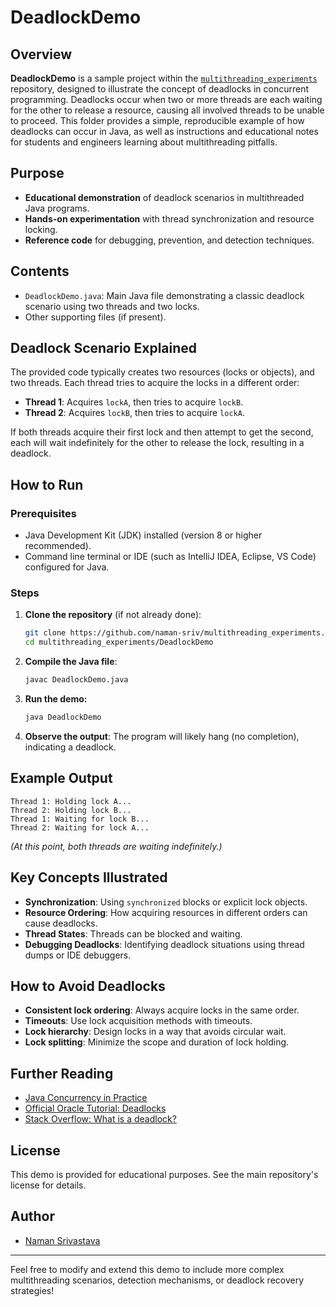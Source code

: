 # DeadlockDemo

## Overview

**DeadlockDemo** is a sample project within the [`multithreading_experiments`](https://github.com/naman-sriv/multithreading_experiments) repository, designed to illustrate the concept of deadlocks in concurrent programming. Deadlocks occur when two or more threads are each waiting for the other to release a resource, causing all involved threads to be unable to proceed. This folder provides a simple, reproducible example of how deadlocks can occur in Java, as well as instructions and educational notes for students and engineers learning about multithreading pitfalls.

## Purpose

- **Educational demonstration** of deadlock scenarios in multithreaded Java programs.
- **Hands-on experimentation** with thread synchronization and resource locking.
- **Reference code** for debugging, prevention, and detection techniques.

## Contents

- `DeadlockDemo.java`: Main Java file demonstrating a classic deadlock scenario using two threads and two locks.
- Other supporting files (if present).

## Deadlock Scenario Explained

The provided code typically creates two resources (locks or objects), and two threads. Each thread tries to acquire the locks in a different order:

- **Thread 1**: Acquires `lockA`, then tries to acquire `lockB`.
- **Thread 2**: Acquires `lockB`, then tries to acquire `lockA`.

If both threads acquire their first lock and then attempt to get the second, each will wait indefinitely for the other to release the lock, resulting in a deadlock.

## How to Run

### Prerequisites

- Java Development Kit (JDK) installed (version 8 or higher recommended).
- Command line terminal or IDE (such as IntelliJ IDEA, Eclipse, VS Code) configured for Java.

### Steps

1. **Clone the repository** (if not already done):

   ```bash
   git clone https://github.com/naman-sriv/multithreading_experiments.git
   cd multithreading_experiments/DeadlockDemo
   ```

2. **Compile the Java file**:

   ```bash
   javac DeadlockDemo.java
   ```

3. **Run the demo:**

   ```bash
   java DeadlockDemo
   ```

4. **Observe the output**: The program will likely hang (no completion), indicating a deadlock.

## Example Output

```
Thread 1: Holding lock A...
Thread 2: Holding lock B...
Thread 1: Waiting for lock B...
Thread 2: Waiting for lock A...
```
*(At this point, both threads are waiting indefinitely.)*

## Key Concepts Illustrated

- **Synchronization**: Using `synchronized` blocks or explicit lock objects.
- **Resource Ordering**: How acquiring resources in different orders can cause deadlocks.
- **Thread States**: Threads can be blocked and waiting.
- **Debugging Deadlocks**: Identifying deadlock situations using thread dumps or IDE debuggers.

## How to Avoid Deadlocks

- **Consistent lock ordering**: Always acquire locks in the same order.
- **Timeouts**: Use lock acquisition methods with timeouts.
- **Lock hierarchy**: Design locks in a way that avoids circular wait.
- **Lock splitting**: Minimize the scope and duration of lock holding.

## Further Reading

- [Java Concurrency in Practice](https://jcip.net/)
- [Official Oracle Tutorial: Deadlocks](https://docs.oracle.com/javase/tutorial/essential/concurrency/deadlock.html)
- [Stack Overflow: What is a deadlock?](https://stackoverflow.com/questions/34510/what-is-a-deadlock)

## License

This demo is provided for educational purposes. See the main repository's license for details.

## Author

- [Naman Srivastava](https://github.com/naman-sriv)

---

Feel free to modify and extend this demo to include more complex multithreading scenarios, detection mechanisms, or deadlock recovery strategies!
